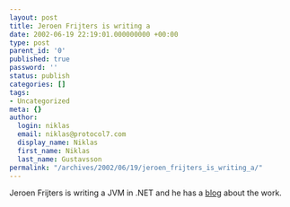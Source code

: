 ```yaml
---
layout: post
title: Jeroen Frijters is writing a
date: 2002-06-19 22:19:01.000000000 +00:00
type: post
parent_id: '0'
published: true
password: ''
status: publish
categories: []
tags:
- Uncategorized
meta: {}
author:
  login: niklas
  email: niklas@protocol7.com
  display_name: Niklas
  first_name: Niklas
  last_name: Gustavsson
permalink: "/archives/2002/06/19/jeroen_frijters_is_writing_a/"
---
```

Jeroen Frijters is writing a JVM in .NET and he has a [blog](http://radio.weblogs.com/0109845/) about the work.

